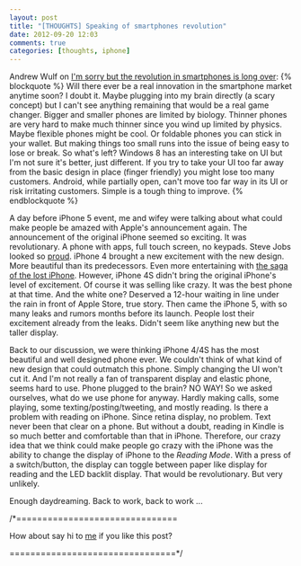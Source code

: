 ```yaml
---
layout: post
title: "[THOUGHTS] Speaking of smartphones revolution"
date: 2012-09-20 12:03
comments: true
categories: [thoughts, iphone]
---
```

Andrew Wulf on [I'm sorry but the revolution in smartphones is long over](http://thecodist.com/article/i_39_m_sorry_but_the_revolution_in_smartphones_is_long_over):
{% blockquote %}
Will there ever be a real innovation in the smartphone market anytime soon? I doubt it. Maybe plugging into my brain directly (a scary concept) but I can't see anything remaining that would be a real game changer. Bigger and smaller phones are limited by biology. Thinner phones are very hard to make much thinner since you wind up limited by physics. Maybe flexible phones might be cool. Or foldable phones you can stick in your wallet. But making things too small runs into the issue of being easy to lose or break. So what's left? Windows 8 has an interesting take on UI but I'm not sure it's better, just different. If you try to take your UI too far away from the basic design in place (finger friendly) you might lose too many customers. Android, while partially open, can't move too far way in its UI or risk irritating customers. Simple is a tough thing to improve.
{% endblockquote %}

A day before iPhone 5 event, me and wifey were talking about what could make people be amazed with Apple's announcement again.<!-- more -->
The announcement of the original iPhone seemed so exciting. It was revolutionary. A phone with apps, full touch screen, no keypads. Steve Jobs looked so [proud](http://www.youtube.com/watch?v=6uW-E496FXg). iPhone 4 brought a new excitement with the new design. More beautiful than its predecessors. Even more entertaining with [the saga of the lost iPhone](http://gizmodo.com/5520471/the-tale-of-apples-next-iphone). However, iPhone 4S didn't bring the original iPhone's level of excitement. Of course it was selling like crazy. It was the best phone at that time. And the white one? Deserved a 12-hour waiting in line under the rain in front of Apple Store, true story. Then came the iPhone 5, with so many leaks and rumors months before its launch. People lost their excitement already from the leaks. Didn't seem like anything new but the taller display.

Back to our discussion, we were thinking iPhone 4/4S has the most beautiful and well designed phone ever. We couldn't think of what kind of new design that could outmatch this phone. Simply changing the UI won't cut it. And I'm not really a fan of transparent display and elastic phone, seems hard to use. Phone plugged to the brain? NO WAY! So we asked ourselves, what do we use phone for anyway. Hardly making calls, some playing, some texting/posting/tweeting, and mostly reading. Is there a problem with reading on iPhone. Since retina display, no problem. Text never been that clear on a phone. But without a doubt, reading in Kindle is so much better and comfortable than that in iPhone. Therefore, our crazy idea that we think could make people go crazy with the iPhone was the ability to change the display of iPhone to the *Reading Mode*. With a press of a switch/button, the display can toggle between paper like display for reading and the LED backlit display. That would be revolutionary. But very unlikely.

Enough daydreaming. Back to work, back to work ...

/*===============================

How about say hi to [me](http://twitter.com/nicnocquee) if you like this post?

================================*/